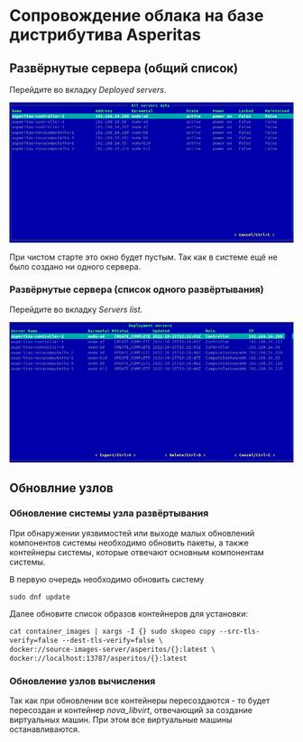 # Сопровождение облака на базе дистрибутива Asperitas


## Развёрнутые сервера (общий список)

Перейдите во вкладку _Deployed servers_. 

![](../../images/all-servers.png)

При чистом старте это окно будет пустым. Так как в системе ещё не было создано ни одного сервера.


### Развёрнутые сервера (список одного развёртывания)

Перейдите во вкладку _Servers list_. 

![](../../images/stack-servers.png)

## Обновлние узлов 

### Обновление системы узла развёртывания

При обнаружении уязвимостей или выходе малых обновлений компонентов системы необходимо обновить пакеты, 
а также контейнеры системы, которые отвечают основным компонентам системы. 

В первую очередь необходимо обновить систему 
~~~shell
sudo dnf update 
~~~

Далее обновите список образов контейнеров для установки: 
~~~shell
cat container_images | xargs -I {} sudo skopeo copy --src-tls-verify=false --dest-tls-verify=false \
docker://source-images-server/asperitos/{}:latest \
docker://localhost:13787/asperitos/{}:latest
~~~
### Обновление узлов вычисления 

Так как при обновлении все контейнеры пересоздаются - то будет пересоздан и контейнер _nova_libvirt_, отвечающий за создание виртуальных машин. 
При этом все виртуальные машины останавливаются. 
